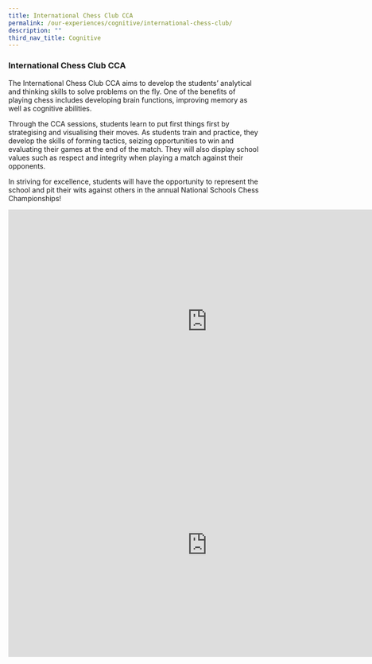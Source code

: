 ```yaml
---
title: International Chess Club CCA
permalink: /our-experiences/cognitive/international-chess-club/
description: ""
third_nav_title: Cognitive
---
```

### **International Chess Club CCA**
The International Chess Club CCA aims to develop the students’ analytical and thinking skills to solve problems on the fly. One of the benefits of playing chess includes developing brain functions, improving memory as well as cognitive abilities.

Through the CCA sessions, students learn to put first things first by strategising and visualising their moves. As students train and practice, they develop the skills of forming tactics, seizing opportunities to win and evaluating their games at the end of the match. They will also display school values such as respect and integrity when playing a match against their opponents.&nbsp;

In striving for excellence, students will have the opportunity to represent the school and pit their wits against others in the annual National Schools Chess Championships!

<iframe allowfullscreen="" allow="accelerometer; autoplay; clipboard-write; encrypted-media; gyroscope; picture-in-picture" frameborder="0" title="1. Chess Club CCA promo video" src="https://www.youtube.com/embed/dYQry22sFEY" height="450" width="800"></iframe>

<iframe allowfullscreen="true" height="450" width="800" frameborder="0" src="https://docs.google.com/presentation/d/e/2PACX-1vTrEnLZiraLZayb6-RLr0zbeZinGquiIikIzLKllFen797VRQK4sVgFT5Ne6_NlRQ2-3BZLuoujtFxU/embed?start=false&amp;loop=false&amp;delayms=3000"></iframe>